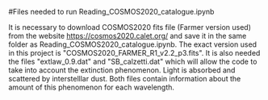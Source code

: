 #Files needed to run Reading_COSMOS2020_catalogue.ipynb

It is necessary to download COSMOS2020 fits file (Farmer version used) from the website https://cosmos2020.calet.org/ and save it in the same folder as Reading_COSMOS2020_catalogue.ipynb. The exact version used in this project is "COSMOS2020_FARMER_R1_v2.2_p3.fits". It is also needed the files "extlaw_0.9.dat" and "SB_calzetti.dat" which will allow the code to take into account the extinction phenomenon. Light is absorbed and scattered by interstelllar dust. Both files contain information about the amount of this phenomenon for each wavelength.
